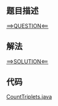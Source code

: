 ## 题目描述

[==>QUESTION<==](https://leetcode.cn/problems/triples-with-bitwise-and-equal-to-zero/description/)

## 解法

[==>SOLUTION<==](https://leetcode.cn/problems/triples-with-bitwise-and-equal-to-zero/solutions/2144239/an-wei-yu-wei-ling-de-san-yuan-zu-by-lee-gjud/)

## 代码

[CountTriplets.java](https://github.com/Marshal7cc/leetcode-java/blob/master/src/datastructure/CountTriplets.java)

